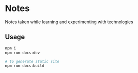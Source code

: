 # Notes

Notes taken while learning and experimenting with technologies

## Usage

```bash
npm i
npm run docs:dev

# to generate static site
npm run docs:build
```
